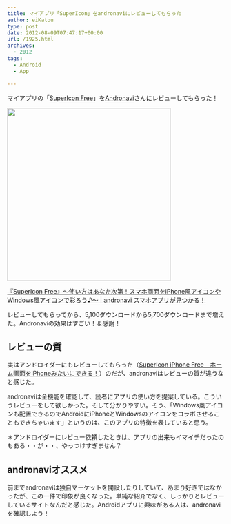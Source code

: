 ```yaml
---
title: マイアプリ「SuperIcon」をandronaviにレビューしてもらった
author: eiKatou
type: post
date: 2012-08-09T07:47:17+00:00
url: /1925.html
archives:
  - 2012
tags:
  - Android
  - App

---
```

マイアプリの「[SuperIcon Free][1]」を[Andronavi][2]さんにレビューしてもらった！

[<img src="./uploads/2012/08/supericon_andronavi.jpg" alt="" title="supericon_andronavi" width="379" height="401" class="alignnone size-full wp-image-1929" srcset="./uploads/2012/08/supericon_andronavi.jpg 379w, ./uploads/2012/08/supericon_andronavi-283x300.jpg 283w" sizes="(max-width: 379px) 100vw, 379px" />][3]
  
[『SuperIcon Free』～使い方はあなた次第！スマホ画面をiPhone風アイコンやWindows風アイコンで彩ろう♪～ | andronavi スマホアプリが見つかる！][3]

レビューしてもらってから、5,100ダウンロードから5,700ダウンロードまで増えた。Andronaviの効果はすごい！＆感謝！

<!--more-->

## レビューの質

実はアンドロイダーにもレビューしてもらった（[SuperIcon iPhone Free　ホーム画面をiPhoneみたいにできる！][4]）のだが、andronaviはレビューの質が違うなと感じた。

andronaviは全機能を確認して、読者にアプリの使い方を提案している。こういうレビューをして欲しかった。そして分かりやすい。そう、「Windows風アイコンも配置できるのでAndroidにiPhoneとWindowsのアイコンをコラボさせることもできちゃいます」というのは、このアプリの特徴を表していると思う。

＊アンドロイダーにレビュー依頼したときは、アプリの出来もイマイチだったのもある・・が・・、やっつけすぎません？

## andronaviオススメ

前までandronaviは独自マーケットを開設したりしていて、あまり好きではなかったが、この一件で印象が良くなった。単純な紹介でなく、しっかりとレビューしているサイトなんだと感じた。Androidアプリに興味がある人は、andronaviを確認しよう！

 [1]: https://play.google.com/store/apps/details?id=net.eikatou.ibf
 [2]: http://andronavi.com
 [3]: http://andronavi.com/2012/07/207207
 [4]: http://androider.jp/a/12a9b37a8cc269f1/
